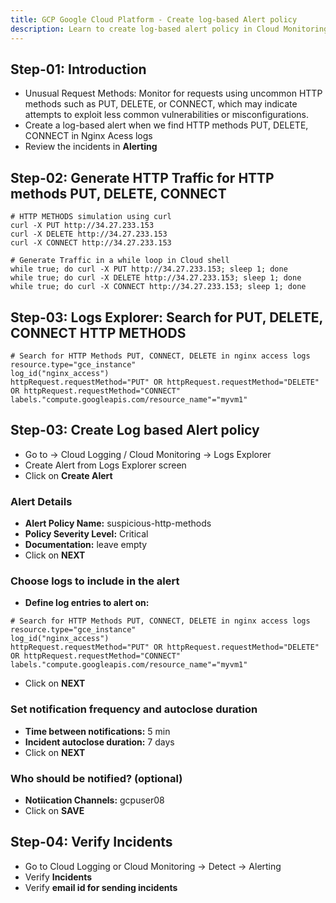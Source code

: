 ```yaml
---
title: GCP Google Cloud Platform - Create log-based Alert policy
description: Learn to create log-based alert policy in Cloud Monitoring or Cloud Logging
---
```


## Step-01: Introduction
- Unusual Request Methods: Monitor for requests using uncommon HTTP methods such as PUT, DELETE, or CONNECT, which may indicate attempts to exploit less common vulnerabilities or misconfigurations.
- Create a log-based alert when we find HTTP methods PUT, DELETE, CONNECT in Nginx Acess logs
- Review the incidents in **Alerting**

## Step-02: Generate HTTP Traffic for HTTP methods PUT, DELETE, CONNECT
```t
# HTTP METHODS simulation using curl
curl -X PUT http://34.27.233.153
curl -X DELETE http://34.27.233.153
curl -X CONNECT http://34.27.233.153

# Generate Traffic in a while loop in Cloud shell
while true; do curl -X PUT http://34.27.233.153; sleep 1; done
while true; do curl -X DELETE http://34.27.233.153; sleep 1; done
while true; do curl -X CONNECT http://34.27.233.153; sleep 1; done
```

## Step-03: Logs Explorer: Search for PUT, DELETE, CONNECT HTTP METHODS
```t
# Search for HTTP Methods PUT, CONNECT, DELETE in nginx access logs
resource.type="gce_instance"
log_id("nginx_access")
httpRequest.requestMethod="PUT" OR httpRequest.requestMethod="DELETE" OR httpRequest.requestMethod="CONNECT"
labels."compute.googleapis.com/resource_name"="myvm1"
```

## Step-03: Create Log based Alert policy
- Go to -> Cloud Logging / Cloud Monitoring -> Logs Explorer 
- Create Alert from Logs Explorer screen
- Click on **Create Alert**
### Alert Details
- **Alert Policy Name:** suspicious-http-methods
- **Policy Severity Level:** Critical
- **Documentation:** leave empty
- Click on **NEXT**
### Choose logs to include in the alert
- **Define log entries to alert on:** 
```t
# Search for HTTP Methods PUT, CONNECT, DELETE in nginx access logs
resource.type="gce_instance"
log_id("nginx_access")
httpRequest.requestMethod="PUT" OR httpRequest.requestMethod="DELETE" OR httpRequest.requestMethod="CONNECT"
labels."compute.googleapis.com/resource_name"="myvm1"
```
- Click on **NEXT**
### Set notification frequency and autoclose duration
- **Time between notifications:** 5 min
- **Incident autoclose duration:** 7 days
- Click on **NEXT**
### Who should be notified? (optional)
- **Notiication Channels:** gcpuser08
- Click on **SAVE**

## Step-04: Verify Incidents
- Go to Cloud Logging or Cloud Monitoring -> Detect -> Alerting
- Verify **Incidents**
- Verify **email id for sending incidents**

